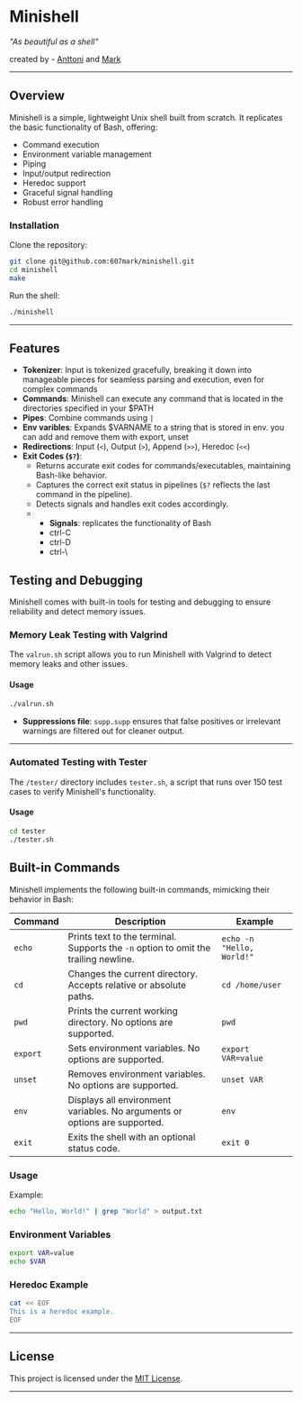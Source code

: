 # **Minishell**  
*"As beautiful as a shell"*  

created by - [Anttoni](https://github.com/manttoni) and [Mark](https://github.com/607mark)  

---

## **Overview**  
Minishell is a simple, lightweight Unix shell built from scratch. It replicates the basic functionality of Bash, offering:  
- Command execution  
- Environment variable management
- Piping
- Input/output redirection  
- Heredoc support  
- Graceful signal handling
- Robust error handling

### **Installation**  
Clone the repository:  
```bash
git clone git@github.com:607mark/minishell.git
cd minishell
make
```

Run the shell:  
```bash
./minishell
```

---

## **Features**  

- **Tokenizer**: Input is tokenized gracefully, breaking it down into manageable pieces for seamless parsing and execution, even for complex commands
- **Commands**: Minishell can execute any command that is located in the directories specified in your $PATH
- **Pipes**: Combine commands using `|`
- **Env varibles**: Expands $VARNAME to a string that is stored in env. you can add and remove them with export, unset
- **Redirections**: Input (`<`), Output (`>`), Append (`>>`), Heredoc (`<<`)  
- **Exit Codes (`$?`)**:  
  - Returns accurate exit codes for commands/executables, maintaining Bash-like behavior.  
  - Captures the correct exit status in pipelines (`$?` reflects the last command in the pipeline).  
  - Detects signals and handles exit codes accordingly.
  - - **Signals**:  replicates the functionality of Bash
    - ctrl-C
    - ctrl-D
    - ctrl-\

## **Testing and Debugging**  

Minishell comes with built-in tools for testing and debugging to ensure reliability and detect memory issues.  

### **Memory Leak Testing with Valgrind**  
The `valrun.sh` script allows you to run Minishell with Valgrind to detect memory leaks and other issues.  

#### **Usage**  
```bash
./valrun.sh
``` 
- **Suppressions file**: `supp.supp` ensures that false positives or irrelevant warnings are filtered out for cleaner output.  

---

### **Automated Testing with Tester**  
The `/tester/` directory includes `tester.sh`, a script that runs over 150 test cases to verify Minishell's functionality.  

#### **Usage**  
```bash
cd tester
./tester.sh
```  
## **Built-in Commands**  

Minishell implements the following built-in commands, mimicking their behavior in Bash:  

| **Command** | **Description** | **Example** |  
|-------------|-----------------|-------------|  
| `echo`      | Prints text to the terminal. Supports the `-n` option to omit the trailing newline. | `echo -n "Hello, World!"` |  
| `cd`        | Changes the current directory. Accepts relative or absolute paths. | `cd /home/user` |  
| `pwd`       | Prints the current working directory. No options are supported. | `pwd` |  
| `export`    | Sets environment variables. No options are supported. | `export VAR=value` |  
| `unset`     | Removes environment variables. No options are supported. | `unset VAR` |  
| `env`       | Displays all environment variables. No arguments or options are supported. | `env` |  
| `exit`      | Exits the shell with an optional status code. | `exit 0` |  


### **Usage**  

Example:  
```bash
echo "Hello, World!" | grep "World" > output.txt
```

### **Environment Variables**  
```bash
export VAR=value
echo $VAR
```

### **Heredoc Example**  
```bash
cat << EOF
This is a heredoc example.
EOF
```

---

## **License**  
This project is licensed under the [MIT License](LICENSE).  

---
